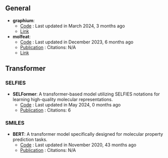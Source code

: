 
## **General**
- **graphium**: 
	- [Code](https://github.com/datamol-io/graphium) : Last updated in March 2024, 3 months ago
	- [Link](https://graphium-docs.datamol.io/stable/)
- **molfeat**: 
	- [Code](https://github.com/datamol-io/molfeat) : Last updated in December 2023, 6 months ago
	- [Publication](https://zenodo.org/badge/latestdoi/613548667) : Citations: N/A
	- [Link](https://molfeat.datamol.io/)

## **Transformer**
### **SELFIES**
- **SELFormer**: A transformer-based model utilizing SELFIES notations for learning high-quality molecular representations.
	- [Code](https://github.com/HUBioDataLab/SELFormer) : Last updated in May 2024, 0 months ago
	- [Publication](https://doi.org/10.1088/2632-2153/acdb30) : Citations: 6
### **SMILES**
- **BERT**: A transformer model specifically designed for molecular property prediction tasks.
	- [Code](https://github.com/odb9402/MoleculeTransformer) : Last updated in November 2020, 43 months ago
	- [Publication](https://proceedings.mlr.press/v106/shin19a.html) : Citations: N/A

